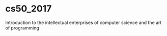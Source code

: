 # cs50_2017
Introduction to the intellectual enterprises of computer science and the art of programming
